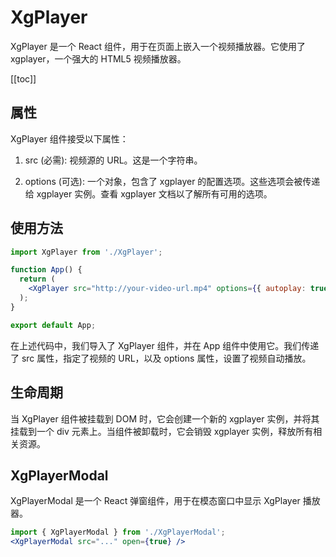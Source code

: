 <script setup>
import { XgPlayer } from '@wen/react-components'
</script>

# XgPlayer

XgPlayer 是一个 React 组件，用于在页面上嵌入一个视频播放器。它使用了 xgplayer，一个强大的 HTML5 视频播放器。
<VueWrapper :component="XgPlayer" src="https://lf3-static.bytednsdoc.com/obj/eden-cn/nupenuvpxnuvo/xgplayer_doc/xgplayer-demo-720p.mp4" />
<br />

[[toc]]

## 属性
XgPlayer 组件接受以下属性：

1. src (必需): 视频源的 URL。这是一个字符串。

2. options (可选): 一个对象，包含了 xgplayer 的配置选项。这些选项会被传递给 xgplayer 实例。查看 xgplayer 文档以了解所有可用的选项。

## 使用方法
```jsx
import XgPlayer from './XgPlayer';

function App() {
  return (
    <XgPlayer src="http://your-video-url.mp4" options={{ autoplay: true }} />
  );
}

export default App;
```
在上述代码中，我们导入了 XgPlayer 组件，并在 App 组件中使用它。我们传递了 src 属性，指定了视频的 URL，以及 options 属性，设置了视频自动播放。

## 生命周期
当 XgPlayer 组件被挂载到 DOM 时，它会创建一个新的 xgplayer 实例，并将其挂载到一个 div 元素上。当组件被卸载时，它会销毁 xgplayer 实例，释放所有相关资源。

## XgPlayerModal

XgPlayerModal 是一个 React 弹窗组件，用于在模态窗口中显示 XgPlayer 播放器。
```jsx
import { XgPlayerModal } from './XgPlayerModal';
<XgPlayerModal src="..." open={true} />
```